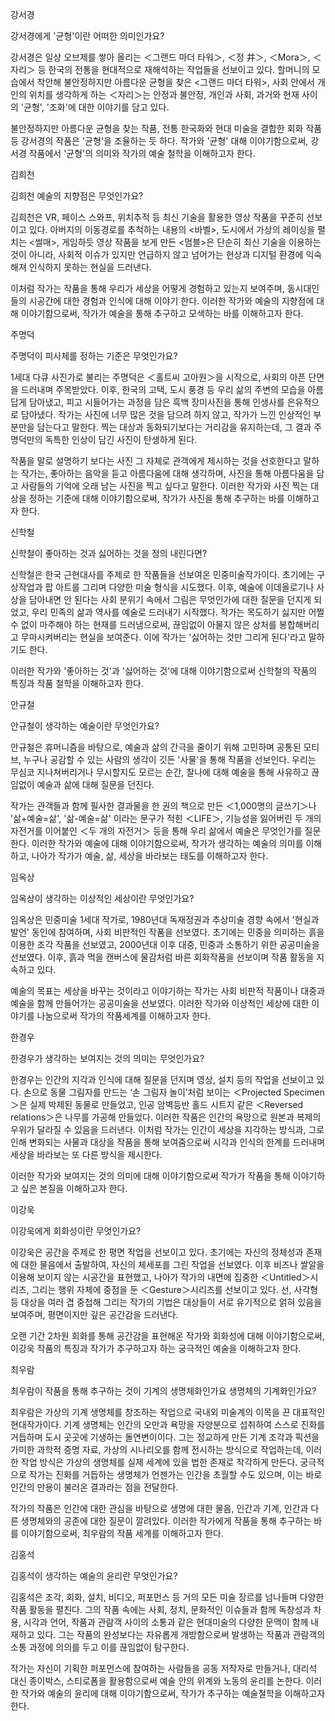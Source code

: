 

강서경



강서경에게 '균형'이란 어떠한 의미인가요?

강서경은 일상 오브제를 쌓아 올리는 ＜그랜드 마더 타워＞, ＜정 井＞, ＜Mora＞, ＜자리＞ 등 한국의 전통을 현대적으로 재해석하는 작업들을 선보이고 있다. 할머니의 모습에서 착안해 불안정하지만 아름다운 균형을 찾은 <그랜드 마더 타워>, 사회 안에서 개인의 위치를 생각하게 하는 ＜자리＞는 안정과 불안정, 개인과 사회, 과거와 현재 사이의 '균형', '조화'에 대한 이야기를 담고 있다.

불안정하지만 아름다운 균형을 찾는 작품, 전통 한국화와 현대 미술을 결합한 회화 작품 등 강서경의 작품은 '균형'을 조율하는 듯 하다. 작가와 '균형' 대해 이야기함으로써, 강서경 작품에서 '균형'의 의미와 작가의 예술 철학을 이해하고자 한다.



김희천



김희천 예술의 지향점은 무엇인가요?

김희천은 VR, 페이스 스와프, 위치추적 등 최신 기술을 활용한 영상 작품을 꾸준히 선보이고 있다. 아버지의 이동경로를 추척하는 내용의 <바벨>, 도시에서 가상의 레이싱을 펼치는 <썰매>, 게임하듯 영상 작품을 보게 만든 <멈블>은 단순히 최신 기술을 이용하는 것이 아니라, 사회적 이슈가 있지만 언급하지 않고 넘어가는 현상과 디지털 환경에 익숙해져 인식하지 못하는 현실을 드러낸다.

이처럼 작가는 작품을 통해 우리가 세상을 어떻게 경험하고 있는지 보여주며, 동시대인들의 시공간에 대한 경험과 인식에 대해 이야기 한다. 이러한 작가와 예술의 지향점에 대해 이야기함으로써, 작가가 예술을 통해 추구하고 모색하는 바를 이해하고자 한다.





주명덕




주명덕이 피사체를 정하는 기준은 무엇인가요?

1세대 다큐 사진가로 불리는 주명덕은 ＜홀트씨 고아원＞을 시작으로, 사회의 아픈 단면을 드러내며 주목받았다. 이후, 한국의 고택, 도시 풍경 등 우리 삶의 주변의 모습을 아름답게 담아냈고, 피고 시들어가는 과정을 담은 흑백 장미사진을 통해 인생사를 은유적으로 담아냈다. 작가는 사진에 너무 많은 것을 담으려 하지 않고, 작가가 느낀 인상적인 부분만을 담는다고 말한다. 찍는 대상과 동화되기보다는 거리감을 유지하는데, 그 결과 주명덕만의 독특한 인상이 담긴 사진이 탄생하게 된다.

작품을 말로 설명하기 보다는 사진 그 자체로 관객에게 제시하는 것을 선호한다고 말하는 작가는, 좋아하는 음악을 듣고 아름다움에 대해 생각하며, 사진을 통해 아름다움을 담고 사람들의 기억에 오래 남는 사진을 찍고 싶다고 말한다. 이러한 작가와 사진 찍는 대상을 정하는 기준에 대해 이야기함으로써, 작가가 사진을 통해 추구하는 바를 이해하고자 한다.



신학철



신학철이 좋아하는 것과 싫어하는 것을 정의 내린다면?

신학철은 한국 근현대사를 주제로 한 작품들을 선보여온 민중미술작가이다. 초기에는 구상작업과 팝 아트를 그리며 다양한 미술 형식을 시도했다. 이후, 예술에 이데올로기나 사상을 담아내면 안 된다는 사회 분위기 속에서 그림은 무엇인가에 대한 질문을 던지게 되었고, 우리 민족의 삶과 역사를 예술로 드러내기 시작했다. 작가는 목도하기 싫지만 어쩔 수 없이 마주해야 하는 현재를 드러냄으로써, 끊임없이 아물지 않은 상처를 봉합해버리고 무마시켜버리는 현실을 보여준다. 이에 작가는 '싫어하는 것만 그리게 된다'라고 말하기도 한다.

이러한 작가와 '좋아하는 것'과 '싫어하는 것'에 대해 이야기함으로써 신학철의 작품의 특징과 작품 철학을 이해하고자 한다.



안규철



안규철이 생각하는 예술이란 무엇인가요?

안규철은 휴머니즘을 바탕으로, 예술과 삶의 간극을 줄이기 위해 고민하며 공통된 모티브, 누구나 공감할 수 있는 사람의 생각이 깃든 '사물'을 통해 작품을 선보인다. 우리는 무심코 지나쳐버리거나 무시할지도 모르는 순간, 찰나에 대해 예술을 통해 사유하고 끊임없이 예술과 삶에 대해 질문을 던진다.

작가는 관객들과 함께 필사한 결과물을 한 권의 책으로 만든 ＜1,000명의 글쓰기＞나 '삶+예술=삶', '삶-예술=삶' 이라는 문구가 적힌 ＜LIFE＞, 기능성을 잃어버린 두 개의 자전거를 이어붙인 ＜두 개의 자전거＞ 등을 통해 우리 삶에서 예술은 무엇인가를 질문한다. 이러한 작가와 예술에 대해 이야기함으로써, 작가가 생각하는 예술의 의미를 이해하고, 나아가 작가가 예술, 삶, 세상을 바라보는 태도를 이해하고자 한다.



임옥상



임옥상이 생각하는 이상적인 세상이란 무엇인가요?

임옥상은 민중미술 1세대 작가로, 1980년대 독재정권과 추상미술 경향 속에서 '현실과 발언' 동인에 참여하며, 사회 비판적인 작품을 선보였다. 초기에는 민중을 의미하는 흙을 이용한 조각 작품을 선보였고, 2000년대 이후 대중, 민중과 소통하기 위한 공공미술을 선보였다. 이후, 흙과 먹을 캔버스에 물감처럼 바른 회화작품을 선보이며 작품 활동을 지속하고 있다.

예술의 목표는 세상을 바꾸는 것이라고 이야기하는 작가는 사회 비판적 작품이나 대중과 예술을 함께 만들어가는 공공미술을 선보였다. 이러한 작가와 이상적인 세상에 대한 이야기를 나눔으로써 작가의 작품세계를 이해하고자 한다.



한경우



한경우가 생각하는 보여지는 것의 의미는 무엇인가요?

한경우는 인간의 지각과 인식에 대해 질문을 던지며 영상, 설치 등의 작업을 선보이고 있다. 손으로 동물 그림자를 만드는 ‘손 그림자 놀이’처럼 보이는 ＜Projected Specimen＞은 실제 박제된 동물로 만들었고, 인공 암벽등반 홀드 시트지 같은 ＜Reversed relations＞은 나무를 가공해 만들었다. 이러한 작품은 인간의 욕망으로 원본과 복제의 우위가 달라질 수 있음을 드러낸다. 이처럼 작가는 인간이 세상을 지각하는 방식과, 그로 인해 변화되는 사물과 대상을 작품을 통해 보여줌으로써 시각과 인식의 한계를 드러내며 세상을 바라보는 또 다른 방식을 제시한다.

이러한 작가와 보여지는 것의 의미에 대해 이야기함으로써 작가가 작품을 통해 이야기하고 싶은 본질을 이해하고자 한다.



이강욱



이강욱에게 회화성이란 무엇인가요?

이강욱은 공간을 주제로 한 평면 작업을 선보이고 있다. 초기에는 자신의 정체성과 존재에 대한 물음에서 출발하여, 자신의 체세포를 그린 작업을 선보였다. 이후 비즈나 쌀알을 이용해 보이지 않는 시공간을 표현했고, 나아가 작가의 내면에 집중한 ＜Untitled＞시리즈, 그리는 행위 자체에 중점을 둔 ＜Gesture＞시리즈를 선보이고 있다. 선, 사각형 등 대상을 여러 겹 중첩해 그리는 작가의 기법은 대상들이 서로 유기적으로 얽혀 있음을 보여주며, 평면이지만 깊은 공간감을 드러낸다.

오랜 기간 2차원 회화를 통해 공간감을 표현해온 작가와 회화성에 대해 이야기함으로써, 이강욱 작품의 특징과 작가가 추구하고자 하는 궁극적인 예술을 이해하고자 한다.



최우람



최우람이 작품을 통해 추구하는 것이 기계의 생명체화인가요 생명체의 기계화인가요?

최우람은 가상의 기계 생명체를 창조하는 작업으로 국내외 미술계의 이목을 끈 대표적인 현대작가이다. 기계 생명체는 인간의 오만과 욕망을 자양분으로 섭취하여 스스로 진화를 거듭하며 도시 곳곳에 기생하는 돌연변이이다. 그는 정교하게 만든 기계 조각과 픽션을 가미한 과학적 증명 자료, 가상의 시나리오를 함께 전시하는 방식으로 작업하는데, 이러한 작업 방식은 가상의 생명체를 실제 세계에 있을 법한 존재로 착각하게 만든다. 궁극적으로 작가는 진화를 거듭하는 생명체가 언젠가는 인간을 초월할 수도 있으며, 이는 바로 인간의 만용이 불러온 결과라는 점을 전달한다.

작가의 작품은 인간에 대한 관심을 바탕으로 생명에 대한 물음, 인간과 기계, 인간과 다른 생명체와의 공존에 대한 질문이 깔려있다. 이러한 작가에게 작품을 통해 추구하는 바를 이야기함으로써, 최우람의 작품 세계를 이해하고자 한다.



김홍석



김홍석이 생각하는 예술의 윤리란 무엇인가요?

김홍석은 조각, 회화, 설치, 비디오, 퍼포먼스 등 거의 모든 미술 장르를 넘나들며 다양한 작품 활동을 펼친다. 그의 작품 속에는 사회, 정치, 문화적인 이슈들과 함께 독창성과 차용, 시각과 언어, 작품과 관람객 사이의 소통과 같은 현대미술의 다양한 문맥이 함께 내재하고 있다. 그는 작품의 완성보다는 자유롭게 개방함으로써 발생하는 작품과 관람객의 소통 과정에 의의를 두고 이를 끊임없이 탐구한다.

작가는 자신이 기획한 퍼포먼스에 참여하는 사람들을 공동 저작자로 만들거나, 대리석 대신 종이박스, 스티로폼을 활용함으로써 예술 안의 위계와 노동의 윤리를 논한다. 이러한 작가와 예술의 윤리에 대해 이야기함으로써, 작가가 추구하는 예술철학을 이해하고자 한다.